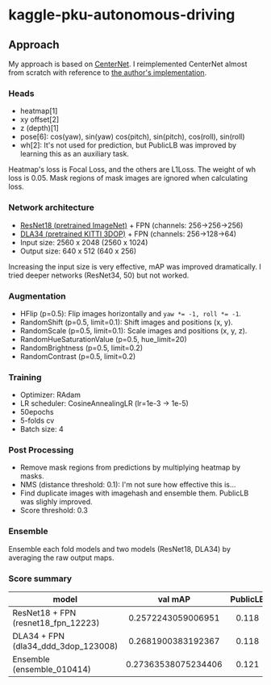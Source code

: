 # kaggle-pku-autonomous-driving

## Approach
My approach is based on [CenterNet](https://github.com/xingyizhou/CenterNet).
I reimplemented CenterNet almost from scratch with reference to [the author's implementation](https://github.com/xingyizhou/CenterNet).

### Heads
- heatmap[1]
- xy offset[2]
- z (depth)[1]
- pose[6]: cos(yaw), sin(yaw) cos(pitch), sin(pitch), cos(roll), sin(roll)
- wh[2]: It's not used for prediction, but PublicLB was improved by learning this as an auxiliary task.

Heatmap's loss is Focal Loss, and the others are L1Loss. The weight of wh loss is 0.05. Mask regions of mask images are ignored when calculating loss.

### Network architecture
- [ResNet18 (pretrained ImageNet)](https://github.com/Cadene/pretrained-models.pytorch) + FPN (channels: 256->256->256)
- [DLA34 (pretrained KITTI 3DOP)](https://github.com/xingyizhou/CenterNet/blob/master/readme/MODEL_ZOO.md) + FPN (channels: 256->128->64)
- Input size: 2560 x 2048 (2560 x 1024)
- Output size: 640 x 512 (640 x 256)

Increasing the input size is very effective, mAP was improved dramatically.
I tried deeper networks (ResNet34, 50) but not worked.

### Augmentation
- HFlip (p=0.5): Flip images horizontally and `yaw *= -1, roll *= -1`.
- RandomShift (p=0.5, limit=0.1): Shift images and positions (x, y).
- RandomScale (p=0.5, limit=0.1): Scale images and positions (x, y, z).
- RandomHueSaturationValue (p=0.5, hue_limit=20)
- RandomBrightness (p=0.5, limit=0.2)
- RandomContrast (p=0.5, limit=0.2)

### Training
- Optimizer: RAdam
- LR scheduler: CosineAnnealingLR (lr=1e-3 -> 1e-5)
- 50epochs
- 5-folds cv
- Batch size: 4

### Post Processing
- Remove mask regions from predictions by multiplying heatmap by masks.
- NMS (distance threshold: 0.1): I'm not sure how effective this is...
- Find duplicate images with imagehash and ensemble them. PublicLB was slighly improved.
- Score threshold: 0.3

### Ensemble
Ensemble each fold models and two models (ResNet18, DLA34) by averaging the raw output maps.

### Score summary
model | val mAP | PublicLB|
------|:-------:|:----------:
ResNet18 + FPN (resnet18_fpn_12223) | 0.2572243059006951  | 0.118
DLA34 + FPN (dla34_ddd_3dop_123008) | 0.2681900383192367  | 0.118
Ensemble (ensemble_010414)          | 0.27363538075234406 | 0.121
